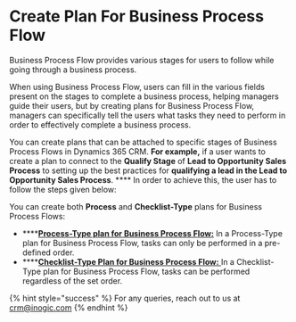 # Create Plan For Business Process Flow

Business Process Flow provides various stages for users to follow while going through a business process.

When using Business Process Flow, users can fill in the various fields present on the stages to complete a business process, helping managers guide their users, but by creating plans for Business Process Flow, managers can specifically tell the users what tasks they need to perform in order to effectively complete a business process.

You can create plans that can be attached to specific stages of Business Process Flows in Dynamics 365 CRM. **For example,** if a user wants to create a plan to connect to the **Qualify Stage** of **Lead to Opportunity Sales Process** to setting up the best practices for **qualifying a lead in the Lead to Opportunity Sales Process**. **** In order to achieve this, the user has to follow the steps given below:

You can create both **Process** and **Checklist-Type** plans for Business Process Flows:

* ****[**Process-Type plan for Business Process Flow:**](https://docs.inogic.com/business-process-checklist/features/manage-plans/create-plan-for-business-process-flow/process-type-plan-for-business-process-flow) In a Process-Type plan for Business Process Flow, tasks can only be performed in a pre-defined order.
* ****[**Checklist-Type Plan for Business Process Flow:** ](https://docs.inogic.com/business-process-checklist/features/manage-plans/create-plan-for-business-process-flow/checklist-type-plan-for-business-process-flow)In a Checklist-Type plan for Business Process Flow, tasks can be performed regardless of the set order.

{% hint style="success" %}
For any queries, reach out to us at [crm@inogic.com](mailto:crm@inogic.com)
{% endhint %}
